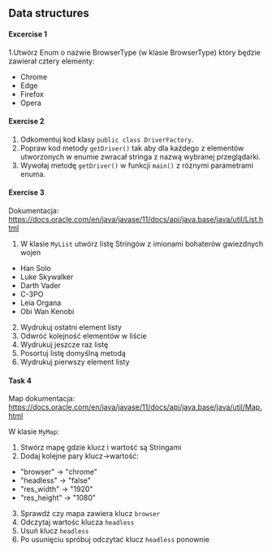 ## Data structures

#### Excercise 1
1.Utwórz Enum o nazwie BrowserType (w klasie BrowserType) który będzie zawierał cztery elementy:

- Chrome
- Edge
- Firefox
- Opera


#### Exercise 2
1. Odkomentuj kod klasy `public class DriverFactory`.
2. Popraw kod metody `getDriver()` tak aby dla każdego z elementów utworzonych w enumie zwracał stringa z nazwą wybranej przeglądarki.
3. Wywołaj metodę `getDriver()` w funkcji `main()` z róznymi parametrami enuma.


#### Exercise 3
Dokumentacja: https://docs.oracle.com/en/java/javase/11/docs/api/java.base/java/util/List.html

1. W klasie `MyList` utwórz listę Stringów z imionami bohaterów gwiezdnych wojen
* Han Solo
* Luke Skywalker
* Darth Vader
* C-3PO
* Leia Organa
* Obi Wan Kenobi


2. Wydrukuj ostatni element listy
3. Odwróć kolejność elementów w liście
4. Wydrukuj jeszcze raz listę
5. Posortuj listę domyślną metodą
6. Wydrukuj pierwszy element listy


#### Task 4
Map dokumentacja: https://docs.oracle.com/en/java/javase/11/docs/api/java.base/java/util/Map.html

W klasie `MyMap`:
1. Stwórz mapę gdzie klucz i wartość są Stringami
2. Dodaj kolejne pary klucz->wartość:
* "browser" -> "chrome"
* "headless" -> "false"
* "res_width" -> "1920"
* "res_height" -> "1080"
3. Sprawdź czy mapa zawiera klucz `browser`
4. Odczytaj wartośc klucza `headless`
5. Usuń klucz `headless` 
6. Po usunięciu spróbuj odczytać klucz `headless` ponownie